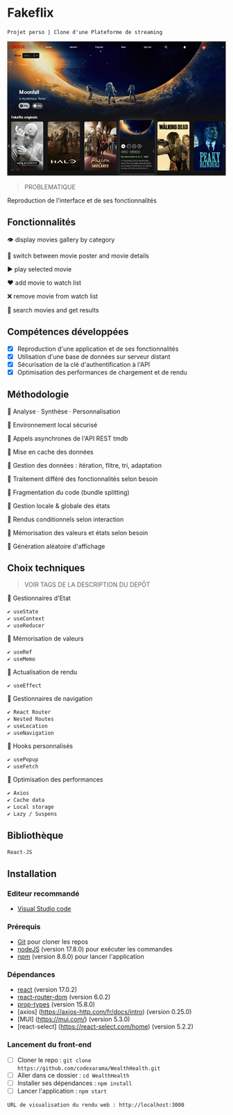 # Fakeflix

    Projet perso | Clone d'une Plateforme de streaming

<kbd>![Visuel](./Fakeflix.png)</kbd>

> PROBLEMATIQUE

Reproduction de l'interface et de ses fonctionnalités

## Fonctionnalités

:eye: display movies gallery by category

:arrows_counterclockwise: switch between movie poster and movie details

:arrow_forward: play selected movie

:heart: add movie to watch list

:x: remove movie from watch list

:mag_right: search movies and get results

## Compétences développées

- [x] Reproduction d'une application et de ses fonctionnalités
- [x] Utilisation d'une base de données sur serveur distant
- [x] Sécurisation de la clé d'authentification à l'API
- [x] Optimisation des performances de chargement et de rendu

## Méthodologie

🔘 Analyse · Synthèse · Personnalisation

🔘 Environnement local sécurisé

🔘 Appels asynchrones de l'API REST tmdb

🔘 Mise en cache des données

🔘 Gestion des données : itération, filtre, tri, adaptation

🔘 Traitement différé des fonctionnalités selon besoin

🔘 Fragmentation du code (bundle splitting)

🔘 Gestion locale & globale des états

🔘 Rendus conditionnels selon interaction

🔘 Mémorisation des valeurs et états selon besoin

🔘 Génération aléatoire d'affichage

## Choix techniques

> VOIR TAGS DE LA DESCRIPTION DU DEPÔT

🔘 Gestionnaires d'Etat

    ✔ useState
    ✔ useContext
    ✔ useReducer

🔘 Mémorisation de valeurs

    ✔ useRef
    ✔ useMemo

🔘 Actualisation de rendu

    ✔ useEffect

🔘 Gestionnaires de navigation

    ✔ React Router
    ✔ Nested Routes
    ✔ useLocation
    ✔ useNavigation

🔘 Hooks personnalisés

    ✔ usePopup
    ✔ useFetch

🔘 Optimisation des performances

    ✔ Axios
    ✔ Cache data
    ✔ Local storage
    ✔ Lazy / Suspens

## Bibliothèque

    React-JS

## Installation

### Editeur recommandé

- [Visual Studio code](https://code.visualstudio.com/)

### Prérequis

- [Git](https://git-scm.com/) pour cloner les repos
- [nodeJS](https://nodejs.org/fr/) (version 17.8.0) pour exécuter les commandes
- [npm](https://docs.npmjs.com/downloading-and-installing-node-js-and-npm) (version 8.6.0) pour lancer l'application

### Dépendances

- [react](https://fr.reactjs.org/docs/getting-started.html) (version 17.0.2)
- [react-router-dom](https://reactrouter.com/web/guides/quick-start) (version 6.0.2)
- [prop-types](https://fr.reactjs.org/docs/typechecking-with-proptypes.html) (version 15.8.0)
- [axios] (https://axios-http.com/fr/docs/intro) (version 0.25.0)
- [MUI] (https://mui.com/) (version 5.3.0)
- [react-select] (https://react-select.com/home) (version 5.2.2)

### Lancement du front-end

- [ ] Cloner le repo : `git clone https://github.com/codexarama/WealthHealth.git`
- [ ] Aller dans ce dossier : `cd WealthHealth`
- [ ] Installer ses dépendances : `npm install`
- [ ] Lancer l'application : `npm start`

```bash
URL de visualisation du rendu web : http://localhost:3000
```
